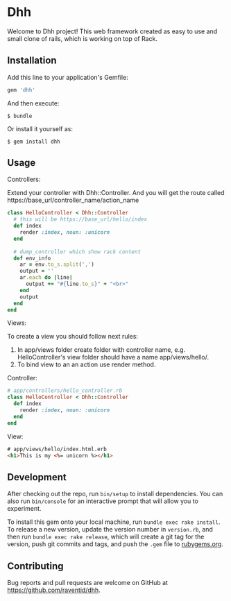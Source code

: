 # Dhh

Welcome to Dhh project! This web framework created as easy to use and small clone of rails, which is working on top of Rack.

## Installation

Add this line to your application's Gemfile:

```ruby
gem 'dhh'
```

And then execute:

    $ bundle

Or install it yourself as:

    $ gem install dhh

## Usage

Controllers:

Extend your controller with Dhh::Controller. And you will get the route called https://base_url/controller_name/action_name

``` ruby
class HelloController < Dhh::Controller
  # this will be https://base_url/hello/index
  def index
    render :index, noun: :unicorn
  end
  
  # dump_controller which show rack content
  def env_info
    ar = env.to_s.split(',')
    output = ''
    ar.each do |line|
      output += "#{line.to_s}" + "<br>"
    end
    output
  end
end
```

Views:

To create a view you should follow next rules:

1. In app/views folder create folder with controller name, e.g. HelloController's view folder should have a name app/views/hello/.
2. To bind view to an an action use render method.

Controller:

```ruby
# app/controllers/hello_controller.rb
class HelloController < Dhh::Controller
  def index
    render :index, noun: :unicorn
  end
end
```

View:

```html
# app/views/hello/index.html.erb
<h1>This is my <%= unicorn %></h1>
```

## Development

After checking out the repo, run `bin/setup` to install dependencies. You can also run `bin/console` for an interactive prompt that will allow you to experiment.

To install this gem onto your local machine, run `bundle exec rake install`. To release a new version, update the version number in `version.rb`, and then run `bundle exec rake release`, which will create a git tag for the version, push git commits and tags, and push the `.gem` file to [rubygems.org](https://rubygems.org).

## Contributing

Bug reports and pull requests are welcome on GitHub at https://github.com/raventid/dhh.

